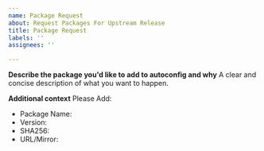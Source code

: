 ```yaml
---
name: Package Request
about: Request Packages For Upstream Release
title: Package Request
labels: ''
assignees: ''

---
```


**Describe the package you'd like to add to autoconfig and why**
A clear and concise description of what you want to happen.

**Additional context**
Please Add: 
- Package Name:
- Version: 
- SHA256:
- URL/Mirror:
